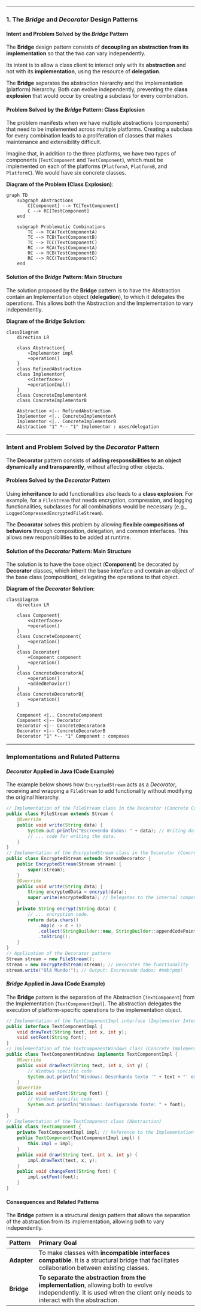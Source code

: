 
-----

### 1\. The *Bridge* and *Decorator* Design Patterns

#### Intent and Problem Solved by the *Bridge* Pattern

The **Bridge** design pattern consists of **decoupling an abstraction from its implementation** so that the two can vary independently.

Its intent is to allow a class client to interact only with its **abstraction** and not with its **implementation**, using the resource of **delegation**.

The **Bridge** separates the abstraction hierarchy and the implementation (platform) hierarchy. Both can evolve independently, preventing the **class explosion** that would occur by creating a subclass for every combination.

#### Problem Solved by the *Bridge* Pattern: Class Explosion

The problem manifests when we have multiple abstractions (components) that need to be implemented across multiple platforms. Creating a subclass for every combination leads to a proliferation of classes that makes maintenance and extensibility difficult.

Imagine that, in addition to the three platforms, we have two types of components (`TextComponent` and `TestComponent`), which must be implemented on each of the platforms (`PlatformA`, `PlatformB`, and `PlatformC`). We would have six concrete classes.

**Diagram of the Problem (Class Explosion)**:

```mermaid
graph TD
    subgraph Abstractions
        C[Component] --> TC[TextComponent]
        C --> RC[TestComponent]
    end

    subgraph Problematic Combinations
        TC --> TCA(TextComponentA)
        TC --> TCB(TextComponentB)
        TC --> TCC(TextComponentC)
        RC --> RCA(TestComponentA)
        RC --> RCB(TestComponentB)
        RC --> RCC(TestComponentC)
    end
```

#### Solution of the *Bridge* Pattern: Main Structure

The solution proposed by the **Bridge** pattern is to have the Abstraction contain an Implementation object (**delegation**), to which it delegates the operations. This allows both the Abstraction and the Implementation to vary independently.

**Diagram of the *Bridge* Solution**:

```mermaid
classDiagram
    direction LR

    class Abstraction{
        +Implementor impl
        +operation()
    }
    class RefinedAbstraction
    class Implementor{
        <<Interface>>
        +operationImpl()
    }
    class ConcreteImplementorA
    class ConcreteImplementorB

    Abstraction <|-- RefinedAbstraction
    Implementor <|.. ConcreteImplementorA
    Implementor <|.. ConcreteImplementorB
    Abstraction "1" *-- "1" Implementor : uses/delegation
```

-----

### Intent and Problem Solved by the *Decorator* Pattern

The **Decorator** pattern consists of **adding responsibilities to an object dynamically and transparently**, without affecting other objects.

#### Problem Solved by the *Decorator* Pattern

Using **inheritance** to add functionalities also leads to a **class explosion**. For example, for a `FileStream` that needs encryption, compression, and logging functionalities, subclasses for all combinations would be necessary (e.g., `LoggedCompressedEncryptedFileStream`).

The **Decorator** solves this problem by allowing **flexible compositions of behaviors** through composition, delegation, and common interfaces. This allows new responsibilities to be added at runtime.

#### Solution of the *Decorator* Pattern: Main Structure

The solution is to have the base object (**Component**) be decorated by **Decorator** classes, which inherit the base interface and contain an object of the base class (composition), delegating the operations to that object.

**Diagram of the *Decorator* Solution**:

```mermaid
classDiagram
    direction LR

    class Component{
        <<Interface>>
        +operation()
    }
    class ConcreteComponent{
        +operation()
    }
    class Decorator{
        +Component component
        +operation()
    }
    class ConcreteDecoratorA{
        +operation()
        +addedBehavior()
    }
    class ConcreteDecoratorB{
        +operation()
    }

    Component <|.. ConcreteComponent
    Component <|-- Decorator
    Decorator <|-- ConcreteDecoratorA
    Decorator <|-- ConcreteDecoratorB
    Decorator "1" *-- "1" Component : composes
```

-----

### Implementations and Related Patterns

#### *Decorator* Applied in Java (Code Example)

The example below shows how `EncryptedStream` acts as a *Decorator*, receiving and wrapping a `FileStream` to add functionality without modifying the original hierarchy.

```java
// Implementation of the FileStream class in the Decorator (Concrete Component)
public class FileStream extends Stream {
    @Override
    public void write(String data) {
        System.out.println("Escrevendo dados: " + data); // Writing data:
        // ... code for writing the data.
    }
}
// Implementation of the EncryptedStream class in the Decorator (Concrete Decorator)
public class EncryptedStream extends StreamDecorator {
    public EncryptedStream(Stream stream) {
        super(stream);
    }
    @Override
    public void write(String data) {
        String encryptedData = encrypt(data);
        super.write(encryptedData); // Delegates to the internal component
    }
    private String encrypt(String data) {
        // ... encryption code.
        return data.chars()
            .map(c -> c + 1)
            .collect(StringBuilder::new, StringBuilder::appendCodePoint, StringBuilder::append)
            .toString();
    }
}
// Application of the Decorator pattern
Stream stream = new FileStream();
stream = new EncryptedStream(stream); // Decorates the functionality
stream.write("Olá Mundo!"); // Output: Escrevendo dados: #nmb!pmp!
```

#### *Bridge* Applied in Java (Code Example)

The **Bridge** pattern is the separation of the Abstraction (`TextComponent`) from the Implementation (`TextComponentImpl`). The abstraction delegates the execution of platform-specific operations to the implementation object.

```java
// Implementation of the TextComponentImpl interface (Implementor Interface)
public interface TextComponentImpl {
    void drawText(String text, int x, int y);
    void setFont(String font);
}
// Implementation of the TextComponentWindows class (Concrete Implementor)
public class TextComponentWindows implements TextComponentImpl {
    @Override
    public void drawText(String text, int x, int y) {
        // Windows specific code
        System.out.println("Windows: Desenhando texto '" + text + "' em (" + x + ", " + y + ")");
    }
    @Override
    public void setFont(String font) {
        // Windows specific code
        System.out.println("Windows: Configurando fonte: " + font);
    }
}
// Implementation of the TextComponent class (Abstraction)
public class TextComponent {
    private TextComponentImpl impl; // Reference to the Implementation
    public TextComponent(TextComponentImpl impl) {
        this.impl = impl;
    }
    public void draw(String text, int x, int y) {
        impl.drawText(text, x, y);
    }
    public void changeFont(String font) {
        impl.setFont(font);
    }
}
```

#### Consequences and Related Patterns

The **Bridge** pattern is a structural design pattern that allows the separation of the abstraction from its implementation, allowing both to vary independently.

| Pattern | Primary Goal |
| :--- | :--- |
| **Adapter** | To make classes with **incompatible interfaces compatible**. It is a structural bridge that facilitates collaboration between existing classes. |
| **Bridge** | **To separate the abstraction from the implementation**, allowing both to evolve independently. It is used when the client only needs to interact with the abstraction. |